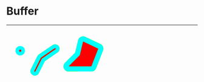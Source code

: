 <h1 id="buffer-lg">Buffer</h1>

-----




<svg
   xmlns:dc="http://purl.org/dc/elements/1.1/"
   xmlns:cc="http://creativecommons.org/ns#"
   xmlns:rdf="http://www.w3.org/1999/02/22-rdf-syntax-ns#"
   xmlns:svg="http://www.w3.org/2000/svg"
   xmlns="http://www.w3.org/2000/svg"
   xmlns:sodipodi="http://sodipodi.sourceforge.net/DTD/sodipodi-0.dtd"
   xmlns:inkscape="http://www.inkscape.org/namespaces/inkscape"
   width="283.46457"
   height="141.73228"
   preserveAspectRatio="xMinYMin meet"
   viewBox="0 0 300 150"
   id="svg2"
   sodipodi:version="0.32"
   inkscape:version="0.48.4 r9939"
   version="1.0"
   sodipodi:docname="Bufffer_GIS_ilustrations.svg"
   inkscape:output_extension="org.inkscape.output.svg.inkscape">
  <defs
     id="defs4">
    <inkscape:perspective
       sodipodi:type="inkscape:persp3d"
       inkscape:vp_x="0 : 526.18109 : 1"
       inkscape:vp_y="0 : 1000 : 0"
       inkscape:vp_z="744.09448 : 526.18109 : 1"
       inkscape:persp3d-origin="372.04724 : 350.78739 : 1"
       id="perspective10" />
  </defs>
  <sodipodi:namedview
     id="base"
     pagecolor="#ffffff"
     bordercolor="#666666"
     borderopacity="1.0"
     gridtolerance="10000"
     guidetolerance="10"
     objecttolerance="10"
     inkscape:pageopacity="0.0"
     inkscape:pageshadow="2"
     inkscape:zoom="3.959798"
     inkscape:cx="163.1044"
     inkscape:cy="102.11776"
     inkscape:document-units="cm"
     inkscape:current-layer="layer1"
     showgrid="false"
     units="cm"
     inkscape:window-width="1280"
     inkscape:window-height="950"
     inkscape:window-x="75"
     inkscape:window-y="34"
     inkscape:window-maximized="0" />
  <metadata
     id="metadata7">
    <rdf:RDF>
      <cc:Work
         rdf:about="">
        <dc:format>image/svg+xml</dc:format>
        <dc:type
           rdf:resource="http://purl.org/dc/dcmitype/StillImage" />
        <dc:title></dc:title>
      </cc:Work>
    </rdf:RDF>
  </metadata>
  <g
     inkscape:label="Layer 1"
     inkscape:groupmode="layer"
     id="layer1">
    <path
       style="fill:#00ffff;fill-opacity:1;fill-rule:evenodd;stroke:#00ff00;stroke-width:28.34645653000000110;stroke-linecap:round;stroke-linejoin:round;stroke-miterlimit:4;stroke-dasharray:none;stroke-opacity:1"
       d="M 204.80715,68.918493 L 213.89853,30.532689 L 256.32493,50.735739 L 237.13203,100.23322 L 173.49242,100.23322 L 204.80715,68.918493 z"
       id="path3166"
       sodipodi:nodetypes="cccccc" />
    <path
       sodipodi:type="arc"
       style="fill:#00ffff;fill-opacity:1;stroke:none;stroke-width:3.54330707000000000;stroke-miterlimit:4;stroke-dasharray:none;stroke-opacity:1"
       id="path3162"
       sodipodi:cx="91.923882"
       sodipodi:cy="183.61491"
       sodipodi:rx="13.131983"
       sodipodi:ry="13.131983"
       d="M 105.05586,183.61491 A 13.131983,13.131983 0 1 1 78.791899,183.61491 A 13.131983,13.131983 0 1 1 105.05586,183.61491 z"
       transform="translate(-53.314008,-127.12693)" />
    <path
       sodipodi:type="arc"
       style="fill:#ff0000;fill-rule:evenodd;stroke:none;stroke-width:1px;stroke-linecap:butt;stroke-linejoin:miter;stroke-opacity:1"
       id="path3155"
       sodipodi:cx="73.741135"
       sodipodi:cy="101.79255"
       sodipodi:rx="3.0304577"
       sodipodi:ry="3.0304577"
       d="M 76.771592,101.79255 A 3.0304577,3.0304577 0 1 1 70.710677,101.79255 A 3.0304577,3.0304577 0 1 1 76.771592,101.79255 z"
       transform="translate(-35.131261,-45.304568)" />
    <path
       style="fill:#ff0000;fill-opacity:1;fill-rule:evenodd;stroke:none;stroke-width:1px;stroke-linecap:butt;stroke-linejoin:miter;stroke-opacity:1"
       d="M 204.80715,68.918493 L 213.89853,30.532686 L 256.32493,50.735739 L 237.13203,100.23322 L 173.49242,100.23322 L 204.80715,68.918493 z"
       id="rect3157"
       sodipodi:nodetypes="cccccc" />
    <path
       style="fill:#00ffff;fill-rule:evenodd;stroke:#00ff00;stroke-width:24.80315017999999938;stroke-linecap:round;stroke-linejoin:round;stroke-miterlimit:4;stroke-dasharray:none;stroke-opacity:1"
       d="M 135.97321,51.018785 L 97.587415,77.282755 L 79.404664,113.64825"
       id="path3164" />
    <path
       style="fill:none;fill-rule:evenodd;stroke:#ff0000;stroke-width:3.54330707;stroke-linecap:round;stroke-linejoin:miter;stroke-miterlimit:4;stroke-dasharray:none;stroke-opacity:1"
       d="M 135.97321,51.018786 L 97.587415,77.282756 L 79.404664,113.64825"
       id="path3160" />
    <path
       style="fill:#00ffff;fill-opacity:1;stroke:none;stroke-width:0;stroke-opacity:1;stroke-miterlimit:4;stroke-dasharray:none"
       d="m 76.111185,125.39818 c -6.205751,-1.77548 -9.991677,-8.11598 -8.631913,-14.45634 0.179281,-0.83596 3.915151,-8.59487 10.089304,-20.954167 9.31328,-18.643138 9.877983,-19.700894 11.26892,-21.108001 1.010878,-1.022628 7.52219,-5.622775 21.027384,-14.855539 10.75969,-7.355811 20.18581,-13.678046 20.94694,-14.04941 7.14703,-3.487124 15.84596,1.137446 17.19607,9.141871 0.61964,3.673631 -0.68396,7.739196 -3.32714,10.376402 -0.83306,0.831172 -8.38894,6.165352 -19.43196,13.718263 L 107.1799,85.569536 98.425688,103.05936 c -8.561664,17.10514 -8.789286,17.52486 -10.34883,19.08272 -3.253127,3.24962 -7.730136,4.4679 -11.965673,3.2561 l 0,0 z m 4.338119,-10.2157 c 0.259502,-0.18975 4.571214,-8.51404 9.581582,-18.498415 l 9.10976,-18.153413 18.111344,-12.383059 c 9.96124,-6.810684 18.60937,-12.734105 19.21807,-13.163159 0.78038,-0.550061 1.15414,-1.017111 1.26749,-1.583861 0.31352,-1.567617 -1.07053,-2.627745 -2.58264,-1.978197 -0.40835,0.17541 -9.3747,6.22832 -19.92523,13.450911 L 96.0469,76.00527 86.785823,94.566823 c -5.093592,10.208857 -9.255701,18.822417 -9.249132,19.141237 0.01563,0.75881 1.091883,1.81943 1.846234,1.81943 0.327007,0 0.806877,-0.15525 1.066379,-0.34501 l 0,0 z"
       id="path3047"
       inkscape:connector-curvature="0" />
    <path
       style="fill:#00ffff;fill-opacity:1;stroke:none;stroke-width:0.25253814000000002;stroke-opacity:1"
       d="m 170.32728,113.86227 c -4.95464,-1.19885 -9.11302,-5.2558 -10.38236,-10.12912 -0.48563,-1.86445 -0.48068,-5.122964 0.0106,-7.00926 0.90851,-3.488006 0.87093,-3.444572 17.05334,-19.708467 l 15.07636,-15.152289 4.19563,-17.803938 c 3.55965,-15.105191 4.33663,-18.090901 5.12583,-19.697056 1.59663,-3.249436 4.63945,-5.921424 8.09748,-7.110632 2.21376,-0.761308 6.55127,-0.820116 8.52726,-0.115614 1.98034,0.706054 44.72665,21.106794 46.01806,21.962191 5.20293,3.446276 7.4801,10.039956 5.55084,16.072789 -0.64784,2.025808 -19.1341,49.508266 -19.94683,51.233986 -0.55941,1.18782 -1.34045,2.22333 -2.69414,3.57193 -2.1979,2.18964 -3.73155,3.08715 -6.47362,3.78845 -1.8998,0.48589 -2.86595,0.49898 -35.31102,0.47852 -27.97939,-0.0176 -33.59796,-0.0792 -34.84746,-0.38149 z m 76.22108,-37.541327 c 5.12746,-13.229842 9.46995,-24.410354 9.64999,-24.845581 l 0.32735,-0.791323 -21.25627,-10.129487 c -11.69094,-5.571218 -21.33266,-10.044915 -21.42602,-9.941548 -0.0934,0.103367 -2.17965,8.711102 -4.6362,19.1283 l -4.46644,18.94036 -15.64115,15.658117 c -8.60264,8.611962 -15.64115,15.743009 -15.64115,15.846769 0,0.10376 14.34763,0.18865 31.88362,0.18865 l 31.88363,0 9.32264,-24.054257 z"
       id="path3049"
       inkscape:connector-curvature="0" />
  </g>
</svg>

